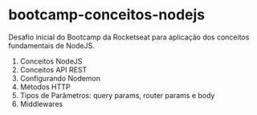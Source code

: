 # bootcamp-conceitos-nodejs
Desafio inicial do Bootcamp da Rocketseat para aplicação dos conceitos fundamentais de NodeJS.

1. Conceitos NodeJS
2. Conceitos API REST
3. Configurando Nodemon
4. Métodos HTTP
5. Tipos de Parâmetros: query params, router params e body
6. Middlewares

